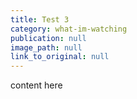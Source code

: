 ```yaml
---
title: Test 3
category: what-im-watching
publication: null
image_path: null
link_to_original: null
---
```


content here